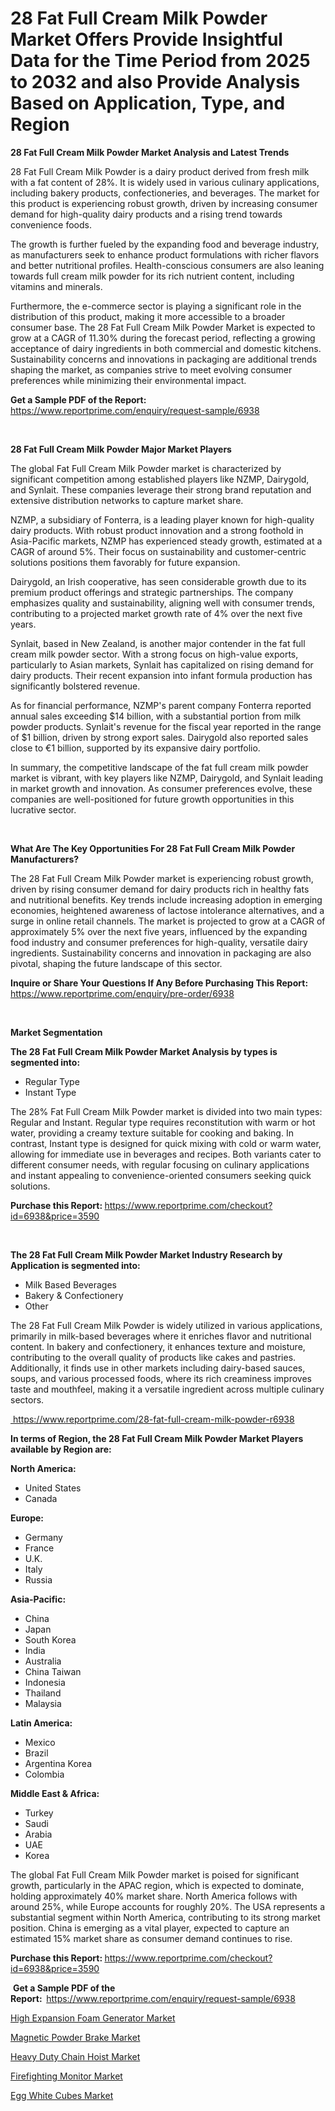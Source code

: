 <p><h1>28 Fat Full Cream Milk Powder Market Offers Provide Insightful Data for the Time Period from 2025 to 2032 and also Provide Analysis Based on Application, Type, and Region</h1></p><p><strong>28 Fat Full Cream Milk Powder Market Analysis and Latest Trends</strong></p>
<p><p>28 Fat Full Cream Milk Powder is a dairy product derived from fresh milk with a fat content of 28%. It is widely used in various culinary applications, including bakery products, confectioneries, and beverages. The market for this product is experiencing robust growth, driven by increasing consumer demand for high-quality dairy products and a rising trend towards convenience foods. </p><p>The growth is further fueled by the expanding food and beverage industry, as manufacturers seek to enhance product formulations with richer flavors and better nutritional profiles. Health-conscious consumers are also leaning towards full cream milk powder for its rich nutrient content, including vitamins and minerals. </p><p>Furthermore, the e-commerce sector is playing a significant role in the distribution of this product, making it more accessible to a broader consumer base. The 28 Fat Full Cream Milk Powder Market is expected to grow at a CAGR of 11.30% during the forecast period, reflecting a growing acceptance of dairy ingredients in both commercial and domestic kitchens. Sustainability concerns and innovations in packaging are additional trends shaping the market, as companies strive to meet evolving consumer preferences while minimizing their environmental impact.</p></p>
<p><strong>Get a Sample PDF of the Report:&nbsp;</strong> <a href="https://www.reportprime.com/enquiry/request-sample/6938?utm_campaign=3569&utm_medium=2&utm_source=Github&utm_content=ia&utm_term=19032025&utm_id=28-fat-full-cream-milk-powder">https://www.reportprime.com/enquiry/request-sample/6938</a></p>
<p>&nbsp;</p>
<p><strong>28 Fat Full Cream Milk Powder Major Market Players</strong></p>
<p><p>The global Fat Full Cream Milk Powder market is characterized by significant competition among established players like NZMP, Dairygold, and Synlait. These companies leverage their strong brand reputation and extensive distribution networks to capture market share.</p><p>NZMP, a subsidiary of Fonterra, is a leading player known for high-quality dairy products. With robust product innovation and a strong foothold in Asia-Pacific markets, NZMP has experienced steady growth, estimated at a CAGR of around 5%. Their focus on sustainability and customer-centric solutions positions them favorably for future expansion.</p><p>Dairygold, an Irish cooperative, has seen considerable growth due to its premium product offerings and strategic partnerships. The company emphasizes quality and sustainability, aligning well with consumer trends, contributing to a projected market growth rate of 4% over the next five years.</p><p>Synlait, based in New Zealand, is another major contender in the fat full cream milk powder sector. With a strong focus on high-value exports, particularly to Asian markets, Synlait has capitalized on rising demand for dairy products. Their recent expansion into infant formula production has significantly bolstered revenue.</p><p>As for financial performance, NZMP's parent company Fonterra reported annual sales exceeding $14 billion, with a substantial portion from milk powder products. Synlait's revenue for the fiscal year reported in the range of $1 billion, driven by strong export sales. Dairygold also reported sales close to €1 billion, supported by its expansive dairy portfolio.</p><p>In summary, the competitive landscape of the fat full cream milk powder market is vibrant, with key players like NZMP, Dairygold, and Synlait leading in market growth and innovation. As consumer preferences evolve, these companies are well-positioned for future growth opportunities in this lucrative sector.</p></p>
<p>&nbsp;</p>
<p><strong>What Are The Key Opportunities For 28 Fat Full Cream Milk Powder Manufacturers?</strong></p>
<p><p>The 28 Fat Full Cream Milk Powder market is experiencing robust growth, driven by rising consumer demand for dairy products rich in healthy fats and nutritional benefits. Key trends include increasing adoption in emerging economies, heightened awareness of lactose intolerance alternatives, and a surge in online retail channels. The market is projected to grow at a CAGR of approximately 5% over the next five years, influenced by the expanding food industry and consumer preferences for high-quality, versatile dairy ingredients. Sustainability concerns and innovation in packaging are also pivotal, shaping the future landscape of this sector.</p></p>
<p><strong>Inquire or Share Your Questions If Any Before Purchasing This Report:</strong> <a href="https://www.reportprime.com/enquiry/pre-order/6938?utm_campaign=3569&utm_medium=2&utm_source=Github&utm_content=ia&utm_term=19032025&utm_id=28-fat-full-cream-milk-powder">https://www.reportprime.com/enquiry/pre-order/6938</a></p>
<p>&nbsp;</p>
<p><strong>Market Segmentation</strong></p>
<p><strong>The 28 Fat Full Cream Milk Powder Market Analysis by types is segmented into:</strong></p>
<p><ul><li>Regular Type</li><li>Instant Type</li></ul></p>
<p><p>The 28% Fat Full Cream Milk Powder market is divided into two main types: Regular and Instant. Regular type requires reconstitution with warm or hot water, providing a creamy texture suitable for cooking and baking. In contrast, Instant type is designed for quick mixing with cold or warm water, allowing for immediate use in beverages and recipes. Both variants cater to different consumer needs, with regular focusing on culinary applications and instant appealing to convenience-oriented consumers seeking quick solutions.</p></p>
<p><strong>Purchase this Report:&nbsp;</strong><a href="https://www.reportprime.com/checkout?id=6938&price=3590&utm_campaign=3569&utm_medium=2&utm_source=Github&utm_content=ia&utm_term=19032025&utm_id=28-fat-full-cream-milk-powder">https://www.reportprime.com/checkout?id=6938&price=3590</a></p>
<p>&nbsp;</p>
<p><strong>The 28 Fat Full Cream Milk Powder Market Industry Research by Application is segmented into:</strong></p>
<p><ul><li>Milk Based Beverages</li><li>Bakery & Confectionery</li><li>Other</li></ul></p>
<p><p>The 28 Fat Full Cream Milk Powder is widely utilized in various applications, primarily in milk-based beverages where it enriches flavor and nutritional content. In bakery and confectionery, it enhances texture and moisture, contributing to the overall quality of products like cakes and pastries. Additionally, it finds use in other markets including dairy-based sauces, soups, and various processed foods, where its rich creaminess improves taste and mouthfeel, making it a versatile ingredient across multiple culinary sectors.</p></p>
<p><a href="https://www.reportprime.com/28-fat-full-cream-milk-powder-r6938?utm_campaign=3569&utm_medium=2&utm_source=Github&utm_content=ia&utm_term=19032025&utm_id=28-fat-full-cream-milk-powder">&nbsp;https://www.reportprime.com/28-fat-full-cream-milk-powder-r6938</a></p>
<p><strong>In terms of Region, the 28 Fat Full Cream Milk Powder Market Players available by Region are:</strong></p>
<p>
    <p> <strong> North America: </strong>
        <ul>
            <li>United States</li>
            <li>Canada</li>
        </ul>
        </p> 
    <p> <strong> Europe: </strong>
        <ul>
            <li>Germany</li>
            <li>France</li>
            <li>U.K.</li>
            <li>Italy</li>
            <li>Russia</li>
        </ul>
        </p> 
    <p> <strong> Asia-Pacific: </strong>
        <ul>
            <li>China</li>
            <li>Japan</li>
            <li>South Korea</li>
            <li>India</li>
            <li>Australia</li>
            <li>China Taiwan</li>
            <li>Indonesia</li>
            <li>Thailand</li>
            <li>Malaysia</li>
        </ul>
        </p> 
    <p> <strong> Latin America: </strong>
        <ul>
            <li>Mexico</li>
            <li>Brazil</li>
            <li>Argentina Korea</li>
            <li>Colombia</li>
        </ul>
        </p> 
    <p> <strong> Middle East & Africa: </strong>
        <ul>
            <li>Turkey</li>
            <li>Saudi</li>
            <li>Arabia</li>
            <li>UAE</li>
            <li>Korea</li>
        </ul>
    </p>
    </p>
<p><p>The global Fat Full Cream Milk Powder market is poised for significant growth, particularly in the APAC region, which is expected to dominate, holding approximately 40% market share. North America follows with around 25%, while Europe accounts for roughly 20%. The USA represents a substantial segment within North America, contributing to its strong market position. China is emerging as a vital player, expected to capture an estimated 15% market share as consumer demand continues to rise.</p></p>
<p><strong>Purchase this Report: </strong><a href="https://www.reportprime.com/checkout?id=6938&price=3590&utm_campaign=3569&utm_medium=2&utm_source=Github&utm_content=ia&utm_term=19032025&utm_id=28-fat-full-cream-milk-powder">https://www.reportprime.com/checkout?id=6938&price=3590</a></p>
<p>&nbsp;<strong>Get a Sample PDF of the Report:&nbsp;&nbsp;</strong><a href="https://www.reportprime.com/enquiry/request-sample/6938?utm_campaign=3569&utm_medium=2&utm_source=Github&utm_content=ia&utm_term=19032025&utm_id=28-fat-full-cream-milk-powder">https://www.reportprime.com/enquiry/request-sample/6938</a></p>
<p><strong></strong></p>
<p><p><a href="https://www.linkedin.com/pulse/high-expansion-foam-generator-market-transformation-comparative-vegle?utm_campaign=3569&utm_medium=2&utm_source=Github&utm_content=ia&utm_term=19032025&utm_id=28-fat-full-cream-milk-powder">High Expansion Foam Generator Market</a></p><p><a href="https://www.linkedin.com/pulse/positive-growth-outlook-global-magnetic-powder-brake-market-forecasting-mvpqc?utm_campaign=3569&utm_medium=2&utm_source=Github&utm_content=ia&utm_term=19032025&utm_id=28-fat-full-cream-milk-powder">Magnetic Powder Brake Market</a></p><p><a href="https://www.linkedin.com/pulse/heavy-duty-chain-hoist-market-analysis-report-comprehensive-data-chenc?utm_campaign=3569&utm_medium=2&utm_source=Github&utm_content=ia&utm_term=19032025&utm_id=28-fat-full-cream-milk-powder">Heavy Duty Chain Hoist Market</a></p><p><a href="https://www.linkedin.com/pulse/how-new-trends-shaping-firefighting-monitor-market-86-cagr-ulqfe?utm_campaign=3569&utm_medium=2&utm_source=Github&utm_content=ia&utm_term=19032025&utm_id=28-fat-full-cream-milk-powder">Firefighting Monitor Market</a></p><p><a href="https://github.com/pupunhez/Market-Research-Report-List-1/blob/main/egg-white-cubes-market.md?utm_campaign=3569&utm_medium=2&utm_source=Github&utm_content=ia&utm_term=19032025&utm_id=28-fat-full-cream-milk-powder">Egg White Cubes Market</a></p></p>